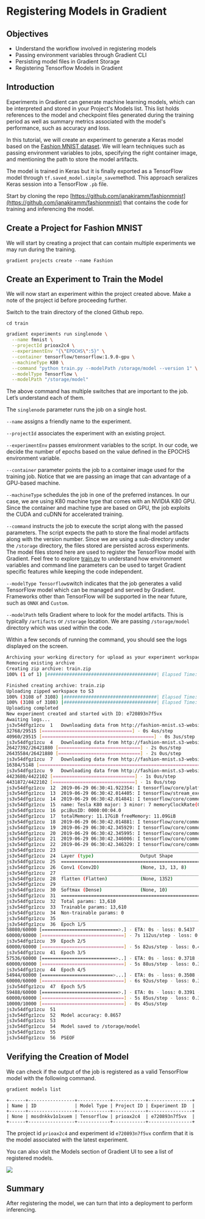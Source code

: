 # Registering Models in Gradient

## **Objectives**

* Understand the workflow involved in registering models
* Passing environment variables through Gradient CLI
* Persisting model files in Gradient Storage
* Registering Tensorflow Models in Gradient 

## **Introduction**

Experiments in Gradient can generate machine learning models, which can be interpreted and stored in your Project's Models list. This list holds references to the model and checkpoint files generated during the training period as well as summary metrics associated with the model's performance, such as accuracy and loss.

In this tutorial, we will create an experiment to generate a Keras model based on the [Fashion MNIST dataset](https://www.kaggle.com/zalando-research/fashionmnist). We will learn techniques such as passing environment variables to jobs, specifying the right container image, and mentioning the path to store the model artifacts.

The model is trained in Keras but it is finally exported as a TensorFlow model through `tf.saved_model.simple_save`method. This approach seralizes Keras session into a TensorFlow `.pb` file.

Start by cloning the repo [https://github.com/janakiramm/fashionmnist](https://github.com/janakiramm/fashionmnist) that contains the code for training and inferencing the model.

## Create a Project for Fashion MNIST

We will start by creating a project that can contain multiple experiments we may run during the training.

```text
gradient projects create --name Fashion
```

## Create an Experiment to Train the Model 

We will now start an experiment within the project created above. Make a note of the project id before proceeding further.

Switch to the train directory of the cloned Github repo.

```text
cd train
```

```bash
gradient experiments run singlenode \
  --name fmnist \
  --projectId prioax2c4 \
  --experimentEnv "{\"EPOCHS\":5}" \
  --container tensorflow/tensorflow:1.9.0-gpu \
  --machineType K80 \
  --command "python train.py --modelPath /storage/model --version 1" \
  --modelType Tensorflow \
  --modelPath "/storage/model"
```

The above command has multiple switches that are important to the job. Let’s understand each of them.

The `singlenode` parameter runs the job on a single host.

`--name` assigns a friendly name to the experiment.

`--projectId` associates the experiment with an existing project.

`--experimentEnv` passes environment variables to the script. In our code, we decide the number of epochs based on the value defined in the EPOCHS environment variable.

`--container` parameter points the job to a container image used for the training job. Notice that we are passing an image that can advantage of a GPU-based machine.

`--machineType` schedules the job in one of the preferred instances. In our case, we are using K80 machine type that comes with an NVIDIA K80 GPU. Since the container and machine type are based on GPU, the job exploits the CUDA and cuDNN for accelerated training.

`--command` instructs the job to execute the script along with the passed parameters. The script expects the path to store the final model artifacts along with the version number. Since we are using a sub-directory under the `/storage` directory, the files stored are persisted across experiments. The model files stored here are used to register the TensorFlow model with Gradient. Feel free to explore [train.py](https://github.com/janakiramm/fashionmnist/blob/master/train/train.py) to understand how environment variables and command line parameters can be used to target Gradient specific features while keeping the code independent.

`--modelType Tensorflow`switch indicates that the job generates a valid TensorFlow model which can be managed and served by Gradient. Frameworks other than TensorFlow will be supported in the near future, such as `ONNX` and `Custom`.

`--modelPath` tells Gradient where to look for the model artifacts. This is typically `/artifacts` or `/storage` location. We are passing `/storage/model` directory which was used within the code.

Within a few seconds of running the command, you should see the logs displayed on the screen.

```bash
Archiving your working directory for upload as your experiment workspace...(See https://docs.paperspace.com/gradient/experiments/run-experiments for more information.)
Removing existing archive
Creating zip archive: train.zip
100% (1 of 1) |########################################| Elapsed Time: 0:00:00 Time:  0:00:00

Finished creating archive: train.zip
Uploading zipped workspace to S3
100% (3108 of 3108) |##################################| Elapsed Time: 0:00:00 ETA:  00:00:00
100% (3108 of 3108) |##################################| Elapsed Time: 0:00:00 Time:  0:00:00
Uploading completed
New experiment created and started with ID: e720893n7f5vx
Awaiting logs...
js3v54dfgz1zcu	1	Downloading data from http://fashion-mnist.s3-website.eu-central-1.amazonaws.com/train-labels-idx1-ubyte.gz
32768/29515 [=================================] - 0s 4us/step
40960/29515 [=========================================] - 0s 3us/step
js3v54dfgz1zcu	4	Downloading data from http://fashion-mnist.s3-website.eu-central-1.amazonaws.com/train-images-idx3-ubyte.gz
26427392/26421880 [==============================] - 2s 0us/step
26435584/26421880 [==============================] - 2s 0us/step
js3v54dfgz1zcu	7	Downloading data from http://fashion-mnist.s3-website.eu-central-1.amazonaws.com/t10k-labels-idx1-ubyte.gz
16384/5148 [===============================================================================================] - 0s 0us/step
js3v54dfgz1zcu	9	Downloading data from http://fashion-mnist.s3-website.eu-central-1.amazonaws.com/t10k-images-idx3-ubyte.gz
4423680/4422102 [==============================] - 1s 0us/step
4431872/4422102 [==============================] - 1s 0us/step
js3v54dfgz1zcu	12	2019-06-29 06:30:41.922354: I tensorflow/core/platform/cpu_feature_guard.cc:141] Your CPU supports instructions that this TensorFlow binary was not compiled to use: AVX2 FMA
js3v54dfgz1zcu	13	2019-06-29 06:30:42.014405: I tensorflow/stream_executor/cuda/cuda_gpu_executor.cc:897] successful NUMA node read from SysFS had negative value (-1), but there must be at least one NUMA node, so returning NUMA node zero
js3v54dfgz1zcu	14	2019-06-29 06:30:42.014841: I tensorflow/core/common_runtime/gpu/gpu_device.cc:1392] Found device 0 with properties:
js3v54dfgz1zcu	15	name: Tesla K80 major: 3 minor: 7 memoryClockRate(GHz): 0.8235
js3v54dfgz1zcu	16	pciBusID: 0000:00:04.0
js3v54dfgz1zcu	17	totalMemory: 11.17GiB freeMemory: 11.09GiB
js3v54dfgz1zcu	18	2019-06-29 06:30:42.014881: I tensorflow/core/common_runtime/gpu/gpu_device.cc:1471] Adding visible gpu devices: 0
js3v54dfgz1zcu	19	2019-06-29 06:30:42.345929: I tensorflow/core/common_runtime/gpu/gpu_device.cc:952] Device interconnect StreamExecutor with strength 1 edge matrix:
js3v54dfgz1zcu	20	2019-06-29 06:30:42.345995: I tensorflow/core/common_runtime/gpu/gpu_device.cc:958]      0
js3v54dfgz1zcu	21	2019-06-29 06:30:42.346006: I tensorflow/core/common_runtime/gpu/gpu_device.cc:971] 0:   N
js3v54dfgz1zcu	22	2019-06-29 06:30:42.346329: I tensorflow/core/common_runtime/gpu/gpu_device.cc:1084] Created TensorFlow device (/job:localhost/replica:0/task:0/device:GPU:0 with 10748 MB memory) -> physical GPU (device: 0, name: Tesla K80, pci bus id: 0000:00:04.0, compute capability: 3.7)
js3v54dfgz1zcu	23	_________________________________________________________________
js3v54dfgz1zcu	24	Layer (type)                 Output Shape              Param #
js3v54dfgz1zcu	25	=================================================================
js3v54dfgz1zcu	26	Conv1 (Conv2D)               (None, 13, 13, 8)         80
js3v54dfgz1zcu	27	_________________________________________________________________
js3v54dfgz1zcu	28	flatten (Flatten)            (None, 1352)              0
js3v54dfgz1zcu	29	_________________________________________________________________
js3v54dfgz1zcu	30	Softmax (Dense)              (None, 10)                13530
js3v54dfgz1zcu	31	=================================================================
js3v54dfgz1zcu	32	Total params: 13,610
js3v54dfgz1zcu	33	Trainable params: 13,610
js3v54dfgz1zcu	34	Non-trainable params: 0
js3v54dfgz1zcu	35	_________________________________________________________________
js3v54dfgz1zcu	36	Epoch 1/5
58080/60000 [============================>.] - ETA: 0s - loss: 0.5437 - acc: 0.8103
60000/60000 [==============================] - 7s 112us/step - loss: 0.5406 - acc: 0.8113
js3v54dfgz1zcu	39	Epoch 2/5
60000/60000 [==============================] - 5s 82us/step - loss: 0.4034 - acc: 0.8597
js3v54dfgz1zcu	41	Epoch 3/5
57536/60000 [===========================>..] - ETA: 0s - loss: 0.3718 - acc: 0.8697
60000/60000 [==============================] - 5s 88us/step - loss: 0.3715 - acc: 0.8698.8698
js3v54dfgz1zcu	44	Epoch 4/5
54944/60000 [==========================>...] - ETA: 0s - loss: 0.3508 - acc: 0.8760
60000/60000 [==============================] - 6s 92us/step - loss: 0.3514 - acc: 0.876059
js3v54dfgz1zcu	47	Epoch 5/5
59488/60000 [============================>.] - ETA: 0s - loss: 0.3391 - acc: 0.8794
60000/60000 [==============================] - 5s 85us/step - loss: 0.3392 - acc: 0.8795.8794
10000/10000 [==============================] - 0s 45us/step
js3v54dfgz1zcu	51
js3v54dfgz1zcu	52	Model accuracy: 0.8657
js3v54dfgz1zcu	53
js3v54dfgz1zcu	54	Model saved to /storage/model
js3v54dfgz1zcu	55
js3v54dfgz1zcu	56	PSEOF
```

## Verifying the Creation of Model

We can check if the output of the job is registered as a valid TensorFlow model with the following command.

```bash
gradient models list
```

`+------+-----------------+------------+------------+----------------+   
| Name | ID              | Model Type | Project ID | Experiment ID  |   
+------+-----------------+------------+------------+----------------+   
| None | mosdnkkv1o1xuem | Tensorflow | prioax2c4  | e720893n7f5vx  |   
+------+-----------------+------------+------------+----------------+`

The project id `prioax2c4` and experiment id `e720893n7f5vx` confirm that it is the model associated with the latest experiment.

You can also visit the Models section of Gradient UI to see a list of registered models.

![](../.gitbook/assets/grad-model-0.jpg)

## Summary 

After registering the model, we can turn that into a deployment to perform inferencing.

